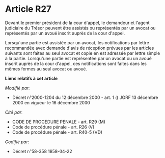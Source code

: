 # Article R27

Devant le premier président de la cour d'appel, le demandeur et l'agent judiciaire du Trésor peuvent être assistés ou
représentés par un avocat ou représentés par un avoué inscrit auprès de la cour d'appel.

Lorsqu'une partie est assistée par un avocat, les notifications par lettre recommandée avec demande d'avis de réception
prévues par les articles suivants sont faites au seul avocat et copie en est adressée par lettre simple à la partie.
Lorsqu'une partie est représentée par un avocat ou un avoué inscrit auprès de la cour d'appel, ces notifications sont faites
dans les mêmes formes au seul avocat ou avoué.

**Liens relatifs à cet article**

_Modifié par_:

  - Décret n°2000-1204 du 12 décembre 2000 - art. 1 () JORF 13 décembre 2000 en vigueur le 16 décembre 2000

_Cité par_:

  - CODE DE PROCEDURE PENALE - art. R29 (M)
  - Code de procédure pénale - art. R26 (V)
  - Code de procédure pénale - art. R40-5 (VD)

_Codifié par_:

  - Décret n°58-358 1958-04-22
